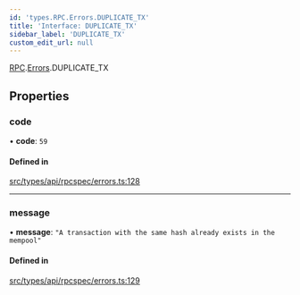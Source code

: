 ```yaml
---
id: 'types.RPC.Errors.DUPLICATE_TX'
title: 'Interface: DUPLICATE_TX'
sidebar_label: 'DUPLICATE_TX'
custom_edit_url: null
---
```


[RPC](../namespaces/types.RPC.md).[Errors](../namespaces/types.RPC.Errors.md).DUPLICATE_TX

## Properties

### code

• **code**: `59`

#### Defined in

[src/types/api/rpcspec/errors.ts:128](https://github.com/starknet-io/starknet.js/blob/v5.29.0/src/types/api/rpcspec/errors.ts#L128)

---

### message

• **message**: `"A transaction with the same hash already exists in the mempool"`

#### Defined in

[src/types/api/rpcspec/errors.ts:129](https://github.com/starknet-io/starknet.js/blob/v5.29.0/src/types/api/rpcspec/errors.ts#L129)
